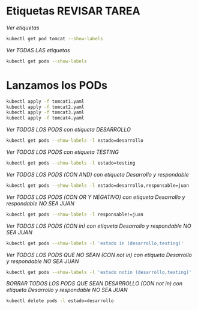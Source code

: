 # Etiquetas REVISAR TAREA

*Ver etiquetas*
```bash
kubectl get pod tomcat --show-labels
```

*Ver TODAS LAS etiquetas*
```bash
kubectl get pods --show-labels
```

# Lanzamos los PODs

```bash
kubectl apply -f tomcat1.yaml
kubectl apply -f tomcat2.yaml
kubectl apply -f tomcat3.yaml
kubectl apply -f tomcat4.yaml
```

*Ver TODOS LOS PODS con etiqueta DESARROLLO*

```bash
kubectl get pods --show-labels -l estado=desarrollo
```

*Ver TODOS LOS PODS con etiqueta TESTING*

```bash
kubectl get pods --show-labels -l estado=testing
```

*Ver TODOS LOS PODS (CON AND) con etiqueta Desarrollo y respondable*

```bash
kubectl get pods --show-labels -l estado=desarrollo,responsable=juan
```

*Ver TODOS LOS PODS (CON OR Y NEGATIVO) con etiqueta Desarrollo y respondable NO SEA JUAN*

```bash
kubectl get pods --show-labels -l responsable!=juan
```

*Ver TODOS LOS PODS (CON in) con etiqueta Desarrollo y respondable NO SEA JUAN*

```bash
kubectl get pods --show-labels -l 'estado in (desarrollo,testing)'
```

*Ver TODOS LOS PODS QUE NO SEAN (CON not in) con etiqueta Desarrollo y respondable NO SEA JUAN*

```bash
kubectl get pods --show-labels -l 'estado notin (desarrollo,testing)'
```

*BORRAR TODOS LOS PODS QUE SEAN DESARROLLO (CON not in) con etiqueta Desarrollo y respondable NO SEA JUAN*

```bash
kubectl delete pods -l estado=desarrollo
```